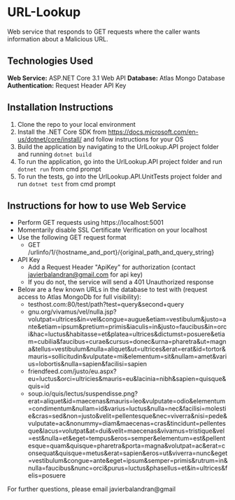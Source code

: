 # URL-Lookup
Web service that responds to GET requests where the caller wants information about a Malicious URL.

## Technologies Used
**Web Service:** ASP.NET Core 3.1 Web API
**Database:** Atlas Mongo Database
**Authentication:** Request Header API Key

## Installation Instructions
1. Clone the repo to your local environment
2. Install the .NET Core SDK from https://docs.microsoft.com/en-us/dotnet/core/install/ and follow instructions for your OS
3. Build the application by navigating to the UrlLookup.API project folder and running `dotnet build`
4. To run the application, go into the UrlLookup.API project folder and run `dotnet run` from cmd prompt
5. To run the tests, go into the UrlLookup.API.UnitTests project folder and run `dotnet test` from cmd prompt

## Instructions for how to use Web Service
- Perform GET requests using https://localhost:5001 
- Momentarily disable SSL Certificate Verification on your localhost
- Use the following GET request format
  - GET /urlinfo/1/{hostname_and_port}/{original_path_and_query_string}
- API Key
  - Add a Request Header "ApiKey" for authorization (contact javierbalandran@gmail.com for api key)
  - If you do not, the service will send a 401 Unauthorized response
- Below are a few known URLs in the database to test with (request access to Atlas MongoDb for full visibility):
  - testhost.com:80/test/path?test=query&second+query
  - gnu.org/vivamus/vel/nulla.jsp?volutpat=ultrices&in=vel&congue=augue&etiam=vestibulum&justo=ante&etiam=ipsum&pretium=primis&iaculis=in&justo=faucibus&in=orci&hac=luctus&habitasse=et&platea=ultrices&dictumst=posuere&etiam=cubilia&faucibus=curae&cursus=donec&urna=pharetra&ut=magna&tellus=vestibulum&nulla=aliquet&ut=ultrices&erat=erat&id=tortor&mauris=sollicitudin&vulputate=mi&elementum=sit&nullam=amet&varius=lobortis&nulla=sapien&facilisi=sapien
  - friendfeed.com/justo/eu.aspx?eu=luctus&orci=ultricies&mauris=eu&lacinia=nibh&sapien=quisque&quis=id
  - soup.io/quis/lectus/suspendisse.png?erat=aliquet&id=maecenas&mauris=leo&vulputate=odio&elementum=condimentum&nullam=id&varius=luctus&nulla=nec&facilisi=molestie&cras=sed&non=justo&velit=pellentesque&nec=viverra&nisi=pede&vulputate=ac&nonummy=diam&maecenas=cras&tincidunt=pellentesque&lacus=volutpat&at=dui&velit=maecenas&vivamus=tristique&vel=est&nulla=et&eget=tempus&eros=semper&elementum=est&pellentesque=quam&quisque=pharetra&porta=magna&volutpat=ac&erat=consequat&quisque=metus&erat=sapien&eros=ut&viverra=nunc&eget=vestibulum&congue=ante&eget=ipsum&semper=primis&rutrum=in&nulla=faucibus&nunc=orci&purus=luctus&phasellus=et&in=ultrices&felis=posuere
  
For further questions, please email javierbalandran@gmail